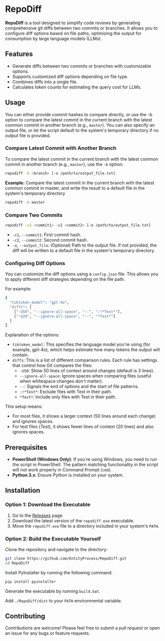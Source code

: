 
# RepoDiff

**RepoDiff** is a tool designed to simplify code reviews by generating comprehensive git diffs between two commits or branches. It allows you to configure diff options based on file paths, optimizing the output for consumption by large language models (LLMs).

## Features

- Generate diffs between two commits or branches with customizable options.
- Supports customized diff options depending on file type.
- Combines diffs into a single file.
- Calculates token counts for estimating the query cost for LLMs.

## Usage

You can either provide commit hashes to compare directly, or use the -b option to compare the latest commit in the current branch with the latest common commit in another branch (e.g., `master`). You can also specify an output file, or let the script default to the system's temporary directory if no output file is provided.

### Compare Latest Commit with Another Branch

To compare the latest commit in the current branch with the latest common commit in another branch (e.g., `master`), use the `-b` option:
```bash
repodiff -b <branch> [-o /path/to/output_file.txt]
```

**Example:** 
Compare the latest commit in the current branch with the latest common commit in master, and write the result to a default file in the system's temporary directory

```bash
repodiff -b master
```

### Compare Two Commits

```bash
repodiff -c1 <commit1> -c2 <commit2> [-o /path/to/output_file.txt]
```

* `-c1`, `--commit1`: First commit hash.
* `-c2`, `--commit2`: Second commit hash.
* `-o`, `--output_file`: (Optional) Path to the output file. If not provided, the diff will be written to a default file in the system's temporary directory.

### Configuring Diff Options

You can customize the diff options using a `config.json` file. This allows you to apply different diff strategies depending on the file path.

For example:

```bash
{
  "tiktoken_model": "gpt-4o",
  "diffs": [
    ["-U50", "--ignore-all-space", "--", ":!*Test*"],
    ["-U20", "--ignore-all-space", "--", "*Test*"]
  ]
}
```

Explanation of the options:

* `tiktoken_model`: This specifies the language model you're using (for example, gpt-4o), which helps estimate how many tokens the output will contain.
* `diffs`: This is a list of different comparison rules. Each rule has settings that control how Git compares the files:
    * `-U50`: Show 50 lines of context around changes (default is 3 lines).
    * `--ignore-all-space`: Ignore spaces when comparing files (useful when whitespace changes don't matter).
    * `--`: Signals the end of options and the start of file patterns.
    * `:!*Test*`: Exclude files with Test in their path.
    * `*Test*`: Include only files with Test in their path.

This setup means:
* For most files, it shows a larger context (50 lines around each change) and ignores spaces.
* For test files (*Test*), it shows fewer lines of context (20 lines) and also ignores spaces.

## Prerequisites

- **PowerShell (Windows Only)**: If you're using Windows, you need to run the script in PowerShell. The pattern matching functionality in the script will not work properly in Command Prompt (`cmd`).
- **Python 3.x**: Ensure Python is installed on your system.

## Installation

### Option 1: Download the Executable

1. Go to the [Releases](https://github.com/EntityProcess/RepoDiff/releases) page.
2. Download the latest version of the `repodiff.exe` executable.
3. Move the `repodiff.exe` file to a directory included in your system's `PATH`.

### Option 2: Build the Executable Yourself

Clone the repository and navigate to the directory:

```bash
git clone https://github.com/EntityProcess/RepoDiff.git
cd RepoDiff
```

Install PyInstaller by running the following command:

```bash
pip install pyinstaller
```

Generate the executable by running `build.bat`.

Add `./RepoDiff/dist` to your `PATH` environmental variable.

## Contributing

Contributions are welcome! Please feel free to submit a pull request or open an issue for any bugs or feature requests.